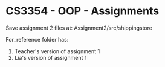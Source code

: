 # CS3354 - OOP - Assignments
 
 
Save assignment 2 files at:
Assignment2/src/shippingstore
 
 
For_reference folder has:
1) Teacher's version of assignment 1
2) Lia's version of assignment 1

